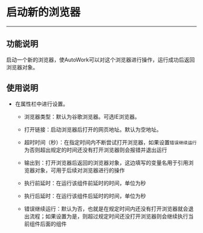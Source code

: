 # 启动新的浏览器
---
## 功能说明
启动一个新的浏览器，使AutoWork可以对这个浏览器进行操作，运行成功后返回浏览器对象。

## 使用说明
* 在属性栏中进行设置。

  * 浏览器类型：默认为谷歌浏览器。可选IE浏览器。
  
  * 打开链接：启动浏览器后打开的网页地址。默认为空地址。
  * 超时时间（秒）：在指定时间内不断尝试打开浏览器，如果设置`错误继续运行`为否则超出规定的时间还没有打开浏览器则会报错并退出运行
  * 输出到：打开浏览器后返回的浏览器对象，这边填写的变量名用于引用浏览器对象，可用于后续对浏览器进行的操作
  * 执行前延时：在运行该组件前延时的时间，单位为秒
  
  * 执行后延时：在运行该组件后延时的时间，单位为秒
  
  * 错误继续运行：默认为否，也就是在规定时间内还没有打开浏览器就会退出流程；如果设置为是，则超过规定时间还没打开浏览器则会继续执行当前组件后面的组件